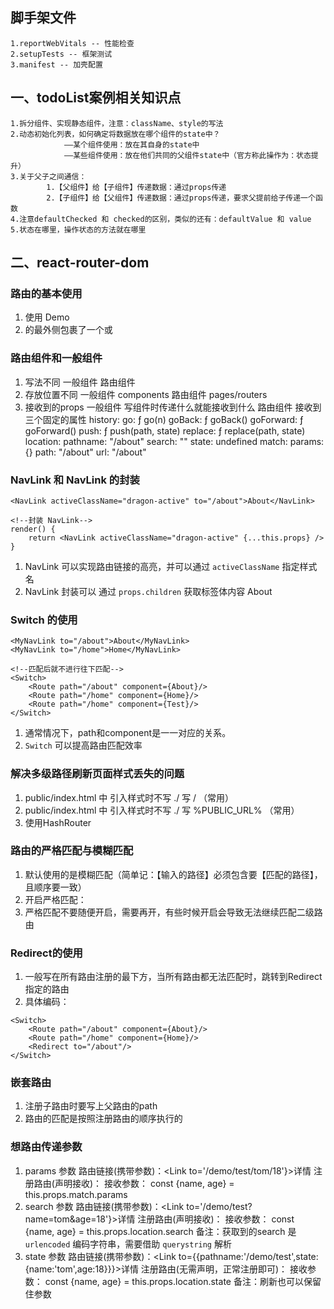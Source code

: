 ## 脚手架文件
    1.reportWebVitals -- 性能检查
    2.setupTests -- 框架测试
    3.manifest -- 加壳配置
    
## 一、todoList案例相关知识点
	1.拆分组件、实现静态组件，注意：className、style的写法
	2.动态初始化列表，如何确定将数据放在哪个组件的state中？
				——某个组件使用：放在其自身的state中
				——某些组件使用：放在他们共同的父组件state中（官方称此操作为：状态提升）
	3.关于父子之间通信：
			1.【父组件】给【子组件】传递数据：通过props传递
			2.【子组件】给【父组件】传递数据：通过props传递，要求父提前给子传递一个函数
	4.注意defaultChecked 和 checked的区别，类似的还有：defaultValue 和 value
	5.状态在哪里，操作状态的方法就在哪里

##  二、react-router-dom 
### 路由的基本使用
1. 使用 <Link to="/xxx">Demo</Link> <Route path='/xxxx' component={Demo}/>
2. <App>的最外侧包裹了一个<BrowserRouter>或<HashRouter>

### 路由组件和一般组件
1. 写法不同
	一般组件 <Demo />
	路由组件 <Route path='/demo' component={Demo}>
2. 存放位置不同
	一般组件  components
	路由组件  pages/routers
3. 接收到的props
	一般组件 写组件时传递什么就能接收到什么
	路由组件 接收到三个固定的属性
		history:
			go: ƒ go(n)
			goBack: ƒ goBack()
			goForward: ƒ goForward()
			push: ƒ push(path, state)
			replace: ƒ replace(path, state)
		location:
			pathname: "/about"
			search: ""
			state: undefined
		match:
			params: {}
			path: "/about"
			url: "/about"

### NavLink 和 NavLink 的封装
```React
<NavLink activeClassName="dragon-active" to="/about">About</NavLink>

<!--封装 NavLink-->
render() {
	return <NavLink activeClassName="dragon-active" {...this.props} />
}

```
1. NavLink 可以实现路由链接的高亮，并可以通过 `activeClassName` 指定样式名
2. NavLink 封装可以 通过 `props.children` 获取标签体内容 About


### Switch 的使用
```
<MyNavLink to="/about">About</MyNavLink>
<MyNavLink to="/home">Home</MyNavLink>

<!--匹配后就不进行往下匹配-->
<Switch>
	<Route path="/about" component={About}/>
	<Route path="/home" component={Home}/>
	<Route path="/home" component={Test}/>
</Switch>

```
1. 通常情况下，path和component是一一对应的关系。
2. `Switch` 可以提高路由匹配效率

### 解决多级路径刷新页面样式丢失的问题
1. public/index.html 中 引入样式时不写 ./ 写 / （常用）
2. public/index.html 中 引入样式时不写 ./ 写 %PUBLIC_URL% （常用）
3. 使用HashRouter

### 路由的严格匹配与模糊匹配
1. 默认使用的是模糊匹配（简单记：【输入的路径】必须包含要【匹配的路径】，且顺序要一致）
2. 开启严格匹配：<Route exact={true} path="/about" component={About}/>
3. 严格匹配不要随便开启，需要再开，有些时候开启会导致无法继续匹配二级路由

### Redirect的使用
1. 一般写在所有路由注册的最下方，当所有路由都无法匹配时，跳转到Redirect指定的路由
2. 具体编码：
```
<Switch>
	<Route path="/about" component={About}/>
	<Route path="/home" component={Home}/>
	<Redirect to="/about"/>
</Switch>
```

### 嵌套路由
1. 注册子路由时要写上父路由的path
2. 路由的匹配是按照注册路由的顺序执行的

### 想路由传递参数
1. params 参数
	路由链接(携带参数)：<Link to='/demo/test/tom/18'}>详情</Link>
	注册路由(声明接收)：<Route path="/demo/test/:name/:age" component={Test}/>
	接收参数： const {name, age} = this.props.match.params
2. search 参数
	路由链接(携带参数)：<Link to='/demo/test?name=tom&age=18'}>详情</Link>
	注册路由(声明接收)：<Route path="/demo/test" component={Test}/>
	接收参数： const {name, age} = this.props.location.search
	备注：获取到的search 是 `urlencoded` 编码字符串，需要借助 `querystring` 解析
3. state 参数
	路由链接(携带参数)：<Link to={{pathname:'/demo/test',state:{name:'tom',age:18}}}>详情</Link>
	注册路由(无需声明，正常注册即可)：<Route path="/demo/test" component={Test}/>
	接收参数： const {name, age} = this.props.location.state
	备注：刷新也可以保留住参数

### 